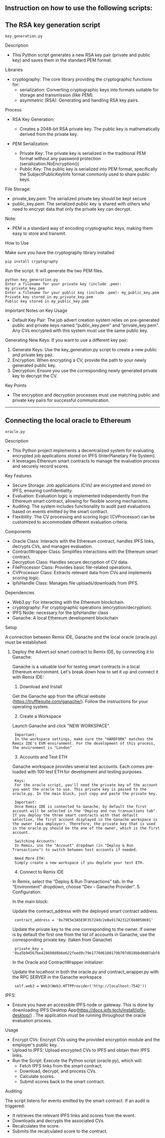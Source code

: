 Instruction on how to use the following scripts:
-
The RSA key generation script
-
    key_generation.py

Description

- This Python script generates a new RSA key pair (private and public key) and saves them in the standard PEM format. 

Libraries

- cryptography: The core library providing the cryptographic functions for:
    - serialization: Converting cryptographic keys into formats suitable for storage and transmission (like PEM).
    - asymmetric (RSA): Generating and handling RSA key pairs.

Process

- RSA Key Generation:

    - Creates a 2048-bit RSA private key. The public key is mathematically derived from the private key.
- PEM Serialization:

    - Private Key: The private key is serialized in the traditional PEM format without any password protection (serialization.NoEncryption())
    - Public Key: The public key is serialized into PEM format, specifically the SubjectPublicKeyInfo format commonly used to share public keys.

File Storage:

- private_key.pem: The serialized private key should be kept secure
- public_key.pem: The serialized public key is shared with others who need to encrypt data that only the private key can decrypt.

Note:

- PEM is a standard way of encoding cryptographic keys, making them easy to store and transmit.

How to Use

Make sure you have the cryptography library installed 

    pip install cryptography

Run the script. It will generate the two PEM files.

    python key_generation.py
    Enter a filename for your private key (include .pem): my_private_key.pem
    Enter a filename for your public key (include .pem): my_public_key.pem
    Private key stored in my_private_key.pem
    Public key stored in my_public_key.pem

Important Notes on Key Usage

- Default Key Pair: The job advert creation system relies on pre-generated public and private keys named "public_key.pem" and "private_key.pem".  Any CVs encrypted with this system must use the same public key.

Generating New Keys:  If you want to use a different key pair:

1) Generate Keys: Use the key_generation.py script to create a new public and private key pair.
2) Encryption: When encrypting a CV, provide the path to your newly generated public key.
3) Decryption: Ensure you use the corresponding newly generated private key to decrypt the CV.

Key Points

- The encryption and decryption processes must use matching public and private key pairs for successful communication.
---
Connecting the local oracle to Ethereum
-
    oracle.py

Description

- This Python project implements a decentralized system for evaluating encrypted job applications stored on IPFS (InterPlanetary File System). 
- It leverages Ethereum smart contracts to manage the evaluation process and securely record scores.

Key Features

- Secure Storage: Job applications (CVs) are encrypted and stored on IPFS, ensuring confidentiality.
- Evaluation: Evaluation logic is implemented independently from the Ethereum smart contract, allowing for flexible scoring mechanisms.
- Auditing: The system includes functionality to audit past evaluations based on events emitted by the smart contract.
- Flexibility: The CV processing and scoring logic (CVProcessor) can be customized to accommodate different evaluation criteria.

Components

- Oracle Class: Interacts with the Ethereum contract, handles IPFS links, decrypts CVs, and manages evaluation.
- ContractWrapper Class: Simplifies interactions with the Ethereum smart contract.
- Decryption Class: Handles secure decryption of CV data.
- FileProcessor Class: Provides basic file-related operations.
- CVProcessor Class: Extracts relevant data from CVs and implements scoring logic.
- IpfsHandle Class: Manages file uploads/downloads from IPFS.

Dependencies

- Web3.py: For interacting with the Ethereum blockchain.
- cryptography: For cryptographic operations (encryption/decryption).
- IPFS Node: necessary for the IpfsHandler class
- Ganache: A local Ethereum development blockchain 

Setup

A connection between Remix IDE, Ganache and the local oracle (oracle.py) must be established:
1) Deploy the Advert.sol smart contract to Remix IDE, by connecting it to Ganache: 
    
    Ganache is a valuable tool for testing smart contracts in a local Ethereum environment. Let's break down how to set it up and connect it with Remix IDE:

    1. Download and Install

    Get the Ganache app from the official website (https://trufflesuite.com/ganache/). Follow the instructions for your operating system.

    2. Create a Workspace

    Launch Ganache and click "NEW WORKSPACE".

        Important: 
        In the workspace settings, make sure the "HARDFORK" matches the Remix IDE's EVM environment. For the development of this process, the environment is "London"

    3. Accounts and Test ETH

    Ganache workspace provides several test accounts. Each comes pre-loaded with 100 test ETH for development and testing purposes.

        Keys:
        For the oracle script, you'll need the private key of the account you want the oracle to use. This private key is passed to the oracle.py. In the main block, just copy and paste the private key.

        Important:
        Once Remix IDE is connected to Ganache, by default the first account will be selected in the "Deploy and run transactions tab". If you deploy the three smart contracts with that default selection, the first account displayed in the Ganache workspace is the owner (aka employer). Therefore, the private key that is used in the oracle.py should be the one of the owner, which is the first account. 
        
        Switching Accounts: 
        In Remix, use the "Account" dropdown (in "Deploy & Run Transactions") to switch between test accounts if needed.
        
        Need More ETH: 
        Simply create a new workspace if you deplete your test ETH.
    4. Connect to Remix IDE

    In Remix, select the "Deploy & Run Transactions" tab.
    In the "Environment" dropdown, choose "Dev - Ganache Provider".
    5. Configuration: 
    
    In the main block:

    Update the contract_address with the deployed smart contract address. 

        contract_address = '0x79E5e3A5E9F35724dc2eBa917A2312C6b8050691'

    Update the private key to the one corresponding to the owner. If owner is by default the first one from the list of accounts in Ganache, use the corresponding private key. (taken from Ganache)

        private_key = '0xa5b94567be428698d8b6e622feed9c79e1770d6100179b707d810bbd8d87abf8'

    In the Oracle and ContractWrapper initializer:

    Update the localhost in both the oracle.py and contract_wrapper.py with the RPC SERVER in the Ganache workspace  

        self.web3 = Web3(Web3.HTTPProvider('http://localhost:7542'))


IPFS:
- Ensure you have an accessible IPFS node or gateway. This is done by downloading IPFS Desktop App(https://docs.ipfs.tech/install/ipfs-desktop/) . The application must be running throughout the oracle evaluation process.

Usage

- Encrypt CVs: Encrypt CVs using the provided encryption module and the employer's public key.
- Upload to IPFS: Upload encrypted CVs to IPFS and obtain their IPFS links.
- Run the Script: Execute the Python script (oracle.py), which will:
    - Fetch IPFS links from the smart contract.
    - Download, decrypt, and process CVs.
    - Calculate scores.
    - Submit scores back to the smart contract.
    
Auditing

The script listens for events emitted by the smart contract. If an audit is triggered:

- It retrieves the relevant IPFS links and scores from the event.
- Downloads and decrypts the associated CVs.
- Recalculates the score.
- Submits the recalculated score to the contract.
